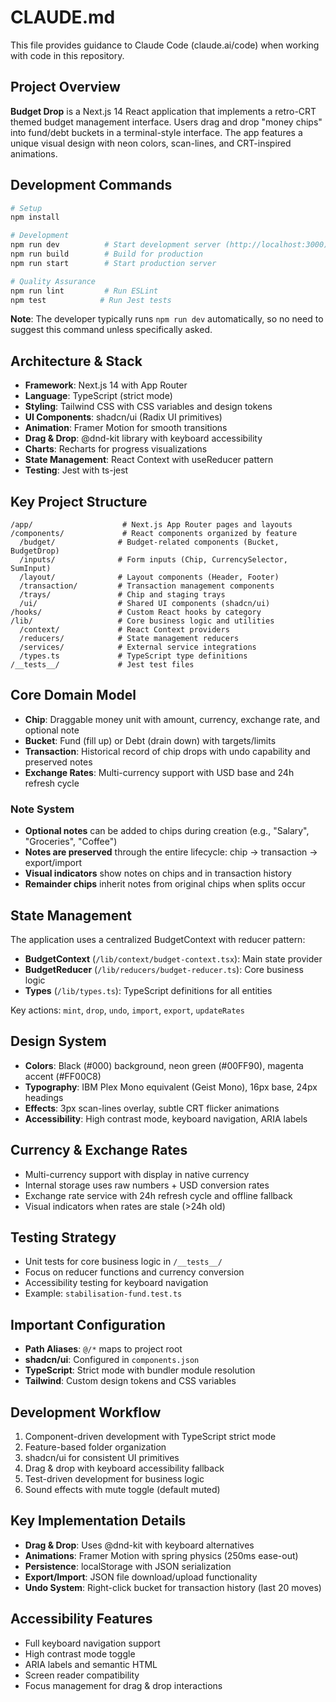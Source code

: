 # CLAUDE.md

This file provides guidance to Claude Code (claude.ai/code) when working with code in this repository.

## Project Overview

**Budget Drop** is a Next.js 14 React application that implements a retro-CRT themed budget management interface. Users drag and drop "money chips" into fund/debt buckets in a terminal-style interface. The app features a unique visual design with neon colors, scan-lines, and CRT-inspired animations.

## Development Commands

```bash
# Setup
npm install

# Development
npm run dev          # Start development server (http://localhost:3000)
npm run build        # Build for production
npm run start        # Start production server

# Quality Assurance
npm run lint         # Run ESLint
npm test            # Run Jest tests
```

**Note**: The developer typically runs `npm run dev` automatically, so no need to suggest this command unless specifically asked.

## Architecture & Stack

- **Framework**: Next.js 14 with App Router
- **Language**: TypeScript (strict mode)
- **Styling**: Tailwind CSS with CSS variables and design tokens
- **UI Components**: shadcn/ui (Radix UI primitives)
- **Animation**: Framer Motion for smooth transitions
- **Drag & Drop**: @dnd-kit library with keyboard accessibility
- **Charts**: Recharts for progress visualizations
- **State Management**: React Context with useReducer pattern
- **Testing**: Jest with ts-jest

## Key Project Structure

```
/app/                    # Next.js App Router pages and layouts
/components/             # React components organized by feature
  /budget/              # Budget-related components (Bucket, BudgetDrop)
  /inputs/              # Form inputs (Chip, CurrencySelector, SumInput)
  /layout/              # Layout components (Header, Footer)
  /transaction/         # Transaction management components
  /trays/               # Chip and staging trays
  /ui/                  # Shared UI components (shadcn/ui)
/hooks/                 # Custom React hooks by category
/lib/                   # Core business logic and utilities
  /context/             # React Context providers
  /reducers/            # State management reducers
  /services/            # External service integrations
  /types.ts             # TypeScript type definitions
/__tests__/             # Jest test files
```

## Core Domain Model

- **Chip**: Draggable money unit with amount, currency, exchange rate, and optional note
- **Bucket**: Fund (fill up) or Debt (drain down) with targets/limits
- **Transaction**: Historical record of chip drops with undo capability and preserved notes
- **Exchange Rates**: Multi-currency support with USD base and 24h refresh cycle

### Note System
- **Optional notes** can be added to chips during creation (e.g., "Salary", "Groceries", "Coffee")
- **Notes are preserved** through the entire lifecycle: chip → transaction → export/import
- **Visual indicators** show notes on chips and in transaction history
- **Remainder chips** inherit notes from original chips when splits occur

## State Management

The application uses a centralized BudgetContext with reducer pattern:

- **BudgetContext** (`/lib/context/budget-context.tsx`): Main state provider
- **BudgetReducer** (`/lib/reducers/budget-reducer.ts`): Core business logic
- **Types** (`/lib/types.ts`): TypeScript definitions for all entities

Key actions: `mint`, `drop`, `undo`, `import`, `export`, `updateRates`

## Design System

- **Colors**: Black (#000) background, neon green (#00FF90), magenta accent (#FF00C8)
- **Typography**: IBM Plex Mono equivalent (Geist Mono), 16px base, 24px headings
- **Effects**: 3px scan-lines overlay, subtle CRT flicker animations
- **Accessibility**: High contrast mode, keyboard navigation, ARIA labels

## Currency & Exchange Rates

- Multi-currency support with display in native currency
- Internal storage uses raw numbers + USD conversion rates
- Exchange rate service with 24h refresh cycle and offline fallback
- Visual indicators when rates are stale (>24h old)

## Testing Strategy

- Unit tests for core business logic in `/__tests__/`
- Focus on reducer functions and currency conversion
- Accessibility testing for keyboard navigation
- Example: `stabilisation-fund.test.ts`

## Important Configuration

- **Path Aliases**: `@/*` maps to project root
- **shadcn/ui**: Configured in `components.json`
- **TypeScript**: Strict mode with bundler module resolution
- **Tailwind**: Custom design tokens and CSS variables

## Development Workflow

1. Component-driven development with TypeScript strict mode
2. Feature-based folder organization
3. shadcn/ui for consistent UI primitives
4. Drag & drop with keyboard accessibility fallback
5. Test-driven development for business logic
6. Sound effects with mute toggle (default muted)

## Key Implementation Details

- **Drag & Drop**: Uses @dnd-kit with keyboard alternatives
- **Animations**: Framer Motion with spring physics (250ms ease-out)
- **Persistence**: localStorage with JSON serialization
- **Export/Import**: JSON file download/upload functionality
- **Undo System**: Right-click bucket for transaction history (last 20 moves)

## Accessibility Features

- Full keyboard navigation support
- High contrast mode toggle
- ARIA labels and semantic HTML
- Screen reader compatibility
- Focus management for drag & drop interactions